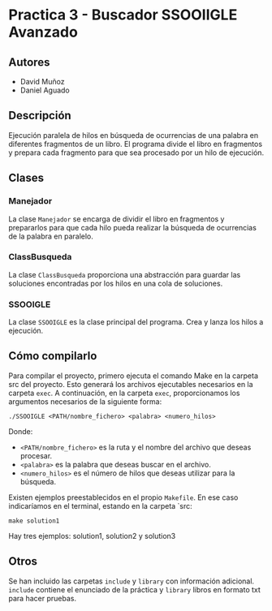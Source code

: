 # Practica 3 - Buscador SSOOIIGLE Avanzado

## Autores
- David Muñoz
- Daniel Aguado

## Descripción
Ejecución paralela de hilos en búsqueda de ocurrencias de una palabra en diferentes fragmentos de un libro. El programa divide el libro en fragmentos y prepara cada fragmento para que sea procesado por un hilo de ejecución.

## Clases

### Manejador
La clase `Manejador` se encarga de dividir el libro en fragmentos y prepararlos para que cada hilo pueda realizar la búsqueda de ocurrencias de la palabra en paralelo.

### ClassBusqueda
La clase `ClassBusqueda` proporciona una abstracción para guardar las soluciones encontradas por los hilos en una cola de soluciones.

### SSOOIGLE
La clase `SSOOIGLE` es la clase principal del programa. Crea y lanza los hilos a ejecución.

## Cómo compilarlo
Para compilar el proyecto, primero ejecuta el comando Make en la carpeta src del proyecto. Esto generará los archivos ejecutables necesarios en la carpeta `exec`. A continuación, en la carpeta `exec`, proporcionamos los argumentos necesarios de la siguiente forma:

```
./SSOOIGLE <PATH/nombre_fichero> <palabra> <numero_hilos>
```

Donde:
- `<PATH/nombre_fichero>` es la ruta y el nombre del archivo que deseas procesar.
- `<palabra>` es la palabra que deseas buscar en el archivo.
- `<numero_hilos>` es el número de hilos que deseas utilizar para la búsqueda.

Existen ejemplos preestablecidos en el propio `Makefile`. En ese caso indicaríamos en el terminal, estando en la carpeta `src:

```
make solution1
```
Hay tres ejemplos: solution1, solution2 y solution3
## Otros
Se han incluido las carpetas `include` y `library` con información adicional. `include` contiene el enunciado de la práctica y `library` libros en formato txt para hacer pruebas.
